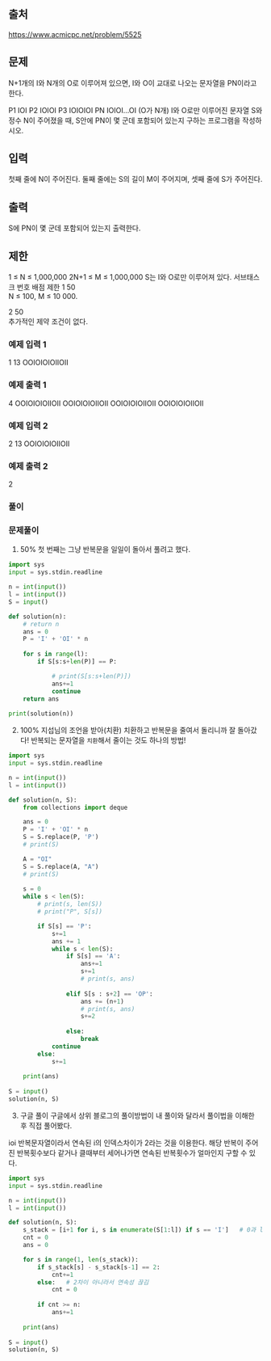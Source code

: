 ## 출처
https://www.acmicpc.net/problem/5525

## 문제
N+1개의 I와 N개의 O로 이루어져 있으면, I와 O이 교대로 나오는 문자열을 PN이라고 한다.

P1 IOI
P2 IOIOI
P3 IOIOIOI
PN IOIOI...OI (O가 N개)
I와 O로만 이루어진 문자열 S와 정수 N이 주어졌을 때, S안에 PN이 몇 군데 포함되어 있는지 구하는 프로그램을 작성하시오.

## 입력
첫째 줄에 N이 주어진다. 둘째 줄에는 S의 길이 M이 주어지며, 셋째 줄에 S가 주어진다.

## 출력
S에 PN이 몇 군데 포함되어 있는지 출력한다.

## 제한
1 ≤ N ≤ 1,000,000
2N+1 ≤ M ≤ 1,000,000
S는 I와 O로만 이루어져 있다.
서브태스크
번호	배점	제한
1	50	
N ≤ 100, M ≤ 10 000.

2	50	
추가적인 제약 조건이 없다.

### 예제 입력 1 
1
13
OOIOIOIOIIOII
### 예제 출력 1 
4
OOIOIOIOIIOII
OOIOIOIOIIOII
OOIOIOIOIIOII
OOIOIOIOIIOII
### 예제 입력 2 
2
13
OOIOIOIOIIOII
### 예제 출력 2 
2

### 풀이
### 문제풀이

1. 50%
첫 번째는 그냥 반복문을 일일이 돌아서 풀려고 했다.

```python
import sys
input = sys.stdin.readline

n = int(input())
l = int(input())
S = input()

def solution(n):
    # return n
    ans = 0
    P = 'I' + 'OI' * n
    
    for s in range(l):
        if S[s:s+len(P)] == P:

            # print(S[s:s+len(P)])
            ans+=1
            continue
    return ans
    
print(solution(n))
```

2. 100%
지섭님의 조언을 받아(치환)
치환하고 반복문을 줄여서 돌리니까 잘 돌아갔다!
반복되는 문자열을 `치환`해서 줄이는 것도 하나의 방법!

```python
import sys
input = sys.stdin.readline

n = int(input())
l = int(input())

def solution(n, S):
    from collections import deque

    ans = 0
    P = 'I' + 'OI' * n
    S = S.replace(P, 'P')
    # print(S)

    A = "OI"
    S = S.replace(A, "A")
    # print(S)
    
    s = 0
    while s < len(S):
        # print(s, len(S))
        # print("P", S[s])

        if S[s] == 'P':
            s+=1
            ans += 1
            while s < len(S):
                if S[s] == 'A':
                    ans+=1
                    s+=1
                    # print(s, ans)
                    
                elif S[s : s+2] == 'OP':
                    ans += (n+1)
                    # print(s, ans)
                    s+=2
                    
                else:
                    break
            continue
        else:
            s+=1
                
    print(ans)
        
S = input()
solution(n, S)

```

3. 구글 풀이
구글에서 상위 블로그의 풀이방법이 내 풀이와 달라서 풀이법을 이해한 후 직접 풀어봤다.

ioi 반복문자열이라서 연속된 i의 인덱스차이가 2라는 것을 이용한다.
해당 반복이 주어진 반복횟수보다 같거나 클때부터 세어나가면 연속된 반복횟수가 얼마인지 구할 수 있다.

```python
import sys
input = sys.stdin.readline

n = int(input())
l = int(input())

def solution(n, S):
    s_stack = [i+1 for i, s in enumerate(S[1:l]) if s == 'I']   # 0과 l에는 있어도 소용 X
    cnt = 0
    ans = 0

    for s in range(1, len(s_stack)):
        if s_stack[s] - s_stack[s-1] == 2:
            cnt+=1
        else:   # 2차이 아니라서 연속성 끊김
            cnt = 0
        
        if cnt >= n:
            ans+=1  
            
    print(ans)      
        
S = input()
solution(n, S)
```